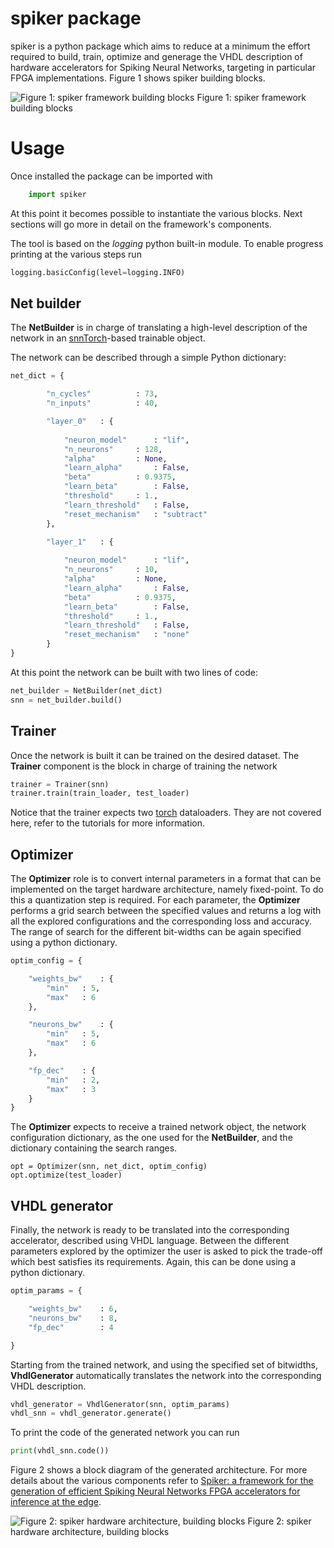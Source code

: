 # spiker package

spiker is a python package which aims to reduce at a minimum the effort required
to build, train, optimize and generage the VHDL description of hardware
accelerators for Spiking Neural Networks, targeting in particular FPGA
implementations. Figure 1 shows spiker building blocks.

![Figure 1: spiker framework building blocks](../Doc/framework.png)
Figure 1: spiker framework building blocks

# Usage

Once installed the package can be imported with

```python
    import spiker
```

At this point it becomes possible to instantiate the various blocks. Next
sections will go more in detail on the framework's components.

The tool is based on the *logging* python built-in module. To enable progress printing at the various steps run

```python
logging.basicConfig(level=logging.INFO)
```


## Net builder

The **NetBuilder** is in charge of translating a high-level description of the network in an [snnTorch](https://snntorch.readthedocs.io/en/latest/)-based trainable object.

The network can be described through a simple Python dictionary:

```python
net_dict = {

		"n_cycles"			: 73,
		"n_inputs"			: 40,

		"layer_0"	: {
			
			"neuron_model"		: "lif",
			"n_neurons"		: 128,
			"alpha"			: None,
			"learn_alpha"		: False,
			"beta"			: 0.9375,
			"learn_beta"		: False,
			"threshold"		: 1.,
			"learn_threshold"	: False,
			"reset_mechanism"	: "subtract"
		},

		"layer_1"	: {
			
			"neuron_model"		: "lif",
			"n_neurons"		: 10,
			"alpha"			: None,
			"learn_alpha"		: False,
			"beta"			: 0.9375,
			"learn_beta"		: False,
			"threshold"		: 1.,
			"learn_threshold"	: False,
			"reset_mechanism"	: "none"
		}
}
```

At this point the network can be built with two lines of code:

```python
net_builder = NetBuilder(net_dict)
snn = net_builder.build()
```

## Trainer

Once the network is built it can be trained on the desired dataset. The
**Trainer** component is the block in charge of training the network

```python
trainer = Trainer(snn)
trainer.train(train_loader, test_loader)
```

Notice that the trainer expects two [torch](https://pytorch.org/) dataloaders.  They are not covered here, refer to the tutorials for more information.

## Optimizer

The **Optimizer** role is to convert internal parameters in a format that can be implemented on the target hardware architecture, namely fixed-point. To do this a quantization step is required. For each parameter, the **Optimizer** performs a grid search between the specified values and returns a log with all the explored configurations and the corresponding loss and accuracy. The range of search for the different bit-widths can be again specified using a python dictionary.

```python
optim_config = {

	"weights_bw"	: {
		"min"	: 5,
		"max"	: 6
	},

	"neurons_bw"	: {
		"min"	: 5,
		"max"	: 6
	},

	"fp_dec"	: {
		"min"	: 2,
		"max"	: 3
	}
}
```

The **Optimizer** expects to receive a trained network object, the network configuration dictionary, as the one used for the **NetBuilder**, and the dictionary containing the search ranges.

```
opt = Optimizer(snn, net_dict, optim_config)
opt.optimize(test_loader)
```

## VHDL generator

Finally, the network is ready to be translated into the corresponding accelerator, described using VHDL language. Between the different parameters explored by the optimizer the user is asked to pick the trade-off which best satisfies its requirements. Again, this can be done using a python dictionary.

```python
optim_params = {

	"weights_bw"	: 6,
	"neurons_bw"	: 8,
	"fp_dec"		: 4

}
```

Starting from the trained network, and using the specified set of bitwidths,
**VhdlGenerator** automatically translates the network into the corresponding
VHDL description.

```python
vhdl_generator = VhdlGenerator(snn, optim_params)
vhdl_snn = vhdl_generator.generate()
```

To print the code of the generated network you can run

```python
print(vhdl_snn.code())
```

Figure 2 shows a block diagram of the generated architecture. For more details about the various components refer to [Spiker: a framework for the generation of efficient Spiking Neural Networks FPGA accelerators for inference at the edge](https://arxiv.org/abs/2401.01141).

![Figure 2: spiker hardware architecture, building blocks](../Doc/spiker.png)
Figure 2: spiker hardware architecture, building blocks
